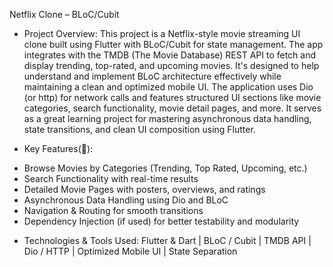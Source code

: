 Netflix Clone – BLoC/Cubit

- Project Overview:
This project is a Netflix-style movie streaming UI clone built using Flutter with BLoC/Cubit for state management. The app integrates with the TMDB (The Movie Database) REST API to fetch and display trending, top-rated, and upcoming movies. It's designed to help understand and implement BLoC architecture effectively while maintaining a clean and optimized mobile UI.
The application uses Dio (or http) for network calls and features structured UI sections like movie categories, search functionality, movie detail pages, and more. It serves as a great learning project for mastering asynchronous data handling, state transitions, and clean UI composition using Flutter.

- Key Features(🔑): 
* Browse Movies by Categories (Trending, Top Rated, Upcoming, etc.)
* Search Functionality with real-time results
* Detailed Movie Pages with posters, overviews, and ratings
* Asynchronous Data Handling using Dio and BLoC
* Navigation & Routing for smooth transitions
* Dependency Injection (if used) for better testability and modularity

- Technologies & Tools Used:
Flutter & Dart | BLoC / Cubit | TMDB API | Dio / HTTP | Optimized Mobile UI | State Separation


